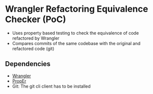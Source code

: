 # Wrangler Refactoring Equivalence Checker (PoC)

- Uses property based testing to check the equivalence of code refactored by Wrangler
- Compares commits of the same codebase with the original and refactored code (git)

## Dependencies

- [Wrangler](https://refactoringtools.github.io/docs/wrangler/)
- [PropEr](https://proper-testing.github.io/)
- Git: The git cli client has to be installed
